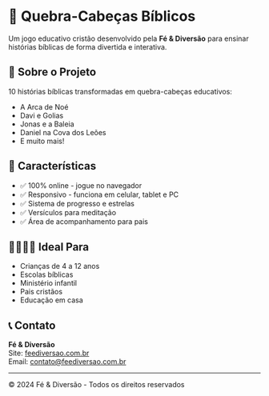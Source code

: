# 🧩 Quebra-Cabeças Bíblicos

Um jogo educativo cristão desenvolvido pela **Fé & Diversão** para ensinar histórias bíblicas de forma divertida e interativa.

## 📖 Sobre o Projeto

10 histórias bíblicas transformadas em quebra-cabeças educativos:
- A Arca de Noé
- Davi e Golias
- Jonas e a Baleia
- Daniel na Cova dos Leões
- E muito mais!

## 🎯 Características

- ✅ 100% online - jogue no navegador
- ✅ Responsivo - funciona em celular, tablet e PC
- ✅ Sistema de progresso e estrelas
- ✅ Versículos para meditação
- ✅ Área de acompanhamento para pais

## 👨‍👩‍👧‍👦 Ideal Para

- Crianças de 4 a 12 anos
- Escolas bíblicas
- Ministério infantil
- Pais cristãos
- Educação em casa

## 📞 Contato

**Fé & Diversão**  
Site: [feediversao.com.br](https://feediversao.com.br)  
Email: contato@feediversao.com.br

---

© 2024 Fé & Diversão - Todos os direitos reservados
